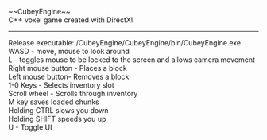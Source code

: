 \~\~CubeyEngine\~\~  
C++ voxel game created with DirectX!  
************************************  
Release executable: /CubeyEngine/CubeyEngine/bin/CubeyEngine.exe  
WASD - move, mouse to look around  
L - toggles mouse to be locked to the screen and allows camera movement  
Right mouse button - Places a block  
Left mouse button- Removes a block  
1-0 Keys - Selects inventory slot  
Scroll wheel - Scrolls through inventory  
M key saves loaded chunks  
Holding CTRL slows you down  
Holding SHIFT speeds you up  
U - Toggle UI

